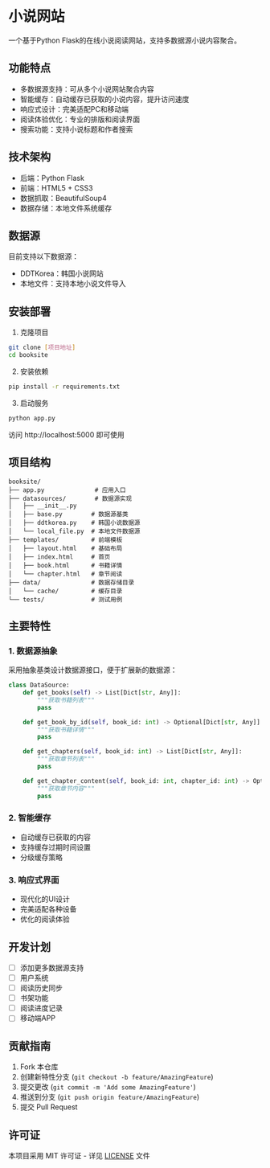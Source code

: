 # 小说网站

一个基于Python Flask的在线小说阅读网站，支持多数据源小说内容聚合。

## 功能特点

- 多数据源支持：可从多个小说网站聚合内容
- 智能缓存：自动缓存已获取的小说内容，提升访问速度
- 响应式设计：完美适配PC和移动端
- 阅读体验优化：专业的排版和阅读界面
- 搜索功能：支持小说标题和作者搜索

## 技术架构

- 后端：Python Flask
- 前端：HTML5 + CSS3
- 数据抓取：BeautifulSoup4
- 数据存储：本地文件系统缓存

## 数据源

目前支持以下数据源：

- DDTKorea：韩国小说网站
- 本地文件：支持本地小说文件导入

## 安装部署

1. 克隆项目

```bash
git clone [项目地址]
cd booksite
```

2. 安装依赖

```bash
pip install -r requirements.txt
```

3. 启动服务

```bash
python app.py
```

访问 http://localhost:5000 即可使用

## 项目结构

```
booksite/
├── app.py              # 应用入口
├── datasources/        # 数据源实现
│   ├── __init__.py
│   ├── base.py        # 数据源基类
│   ├── ddtkorea.py    # 韩国小说数据源
│   └── local_file.py  # 本地文件数据源
├── templates/         # 前端模板
│   ├── layout.html    # 基础布局
│   ├── index.html     # 首页
│   ├── book.html      # 书籍详情
│   └── chapter.html   # 章节阅读
├── data/              # 数据存储目录
│   └── cache/         # 缓存目录
└── tests/             # 测试用例
```

## 主要特性

### 1. 数据源抽象

采用抽象基类设计数据源接口，便于扩展新的数据源：

```python
class DataSource:
    def get_books(self) -> List[Dict[str, Any]]:
        """获取书籍列表"""
        pass

    def get_book_by_id(self, book_id: int) -> Optional[Dict[str, Any]]:
        """获取书籍详情"""
        pass

    def get_chapters(self, book_id: int) -> List[Dict[str, Any]]:
        """获取章节列表"""
        pass

    def get_chapter_content(self, book_id: int, chapter_id: int) -> Optional[str]:
        """获取章节内容"""
        pass
```

### 2. 智能缓存

- 自动缓存已获取的内容
- 支持缓存过期时间设置
- 分级缓存策略

### 3. 响应式界面

- 现代化的UI设计
- 完美适配各种设备
- 优化的阅读体验

## 开发计划

- [ ] 添加更多数据源支持
- [ ] 用户系统
- [ ] 阅读历史同步
- [ ] 书架功能
- [ ] 阅读进度记录
- [ ] 移动端APP

## 贡献指南

1. Fork 本仓库
2. 创建新特性分支 (`git checkout -b feature/AmazingFeature`)
3. 提交更改 (`git commit -m 'Add some AmazingFeature'`)
4. 推送到分支 (`git push origin feature/AmazingFeature`)
5. 提交 Pull Request

## 许可证

本项目采用 MIT 许可证 - 详见 [LICENSE](LICENSE) 文件